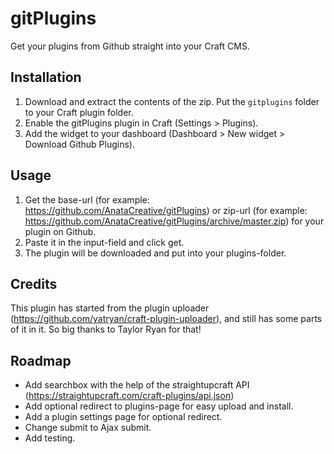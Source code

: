 # gitPlugins

Get your plugins from Github straight into your Craft CMS.


## Installation

1. Download and extract the contents of the zip. Put the `gitplugins` folder to your Craft plugin folder.
2. Enable the gitPlugins plugin in Craft (Settings > Plugins).
3. Add the widget to your dashboard (Dashboard > New widget > Download Github Plugins).


## Usage
1. Get the base-url (for example: https://github.com/AnataCreative/gitPlugins) or zip-url (for example: https://github.com/AnataCreative/gitPlugins/archive/master.zip) for your plugin on Github.
2. Paste it in the input-field and click get.
3. The plugin will be downloaded and put into your plugins-folder.


## Credits
This plugin has started from the plugin uploader (https://github.com/yatryan/craft-plugin-uploader), and still has some parts of it in it. So big thanks to Taylor Ryan for that!


## Roadmap
- Add searchbox with the help of the straightupcraft API (https://straightupcraft.com/craft-plugins/api.json)
- Add optional redirect to plugins-page for easy upload and install.
- Add a plugin settings page for optional redirect.
- Change submit to Ajax submit.
- Add testing.

